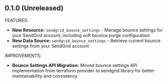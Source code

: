 ## 0.1.0 (Unreleased)

FEATURES:

* **New Resource:** `sendgrid_bounce_settings` - Manage bounce settings for your SendGrid account, including soft bounce purge configuration
* **New Data Source:** `sendgrid_bounce_settings` - Retrieve current bounce settings from your SendGrid account

IMPROVEMENTS:

* **Bounce Settings API Migration:** Moved bounce settings API implementation from terraform provider to sendgrid library for better maintainability and consistency

